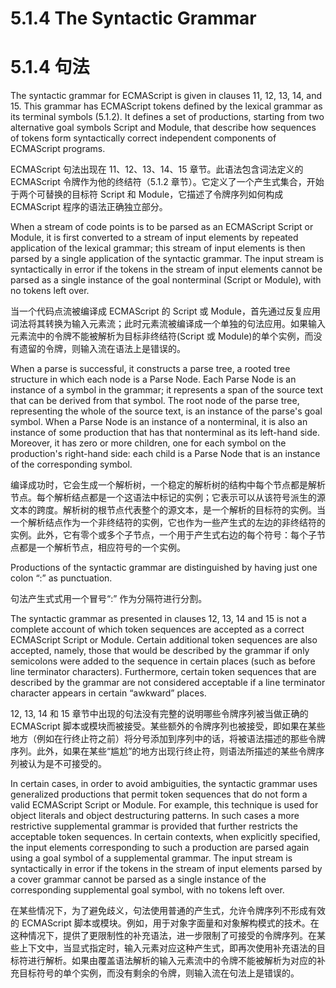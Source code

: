 # 5.1.4 The Syntactic Grammar

# 5.1.4 句法

The syntactic grammar for ECMAScript is given in clauses 11, 12, 13, 14, and 15. This grammar has ECMAScript tokens defined by the lexical grammar as its terminal symbols (5.1.2). It defines a set of productions, starting from two alternative goal symbols Script and Module, that describe how sequences of tokens form syntactically correct independent components of ECMAScript programs.

ECMAScript 句法出现在 11、12、13、14、15 章节。此语法包含词法定义的 ECMAScript 令牌作为他的终结符（5.1.2 章节）。它定义了一个产生式集合，开始于两个可替换的目标符 Script 和 Module，它描述了令牌序列如何构成 ECMAScript 程序的语法正确独立部分。

When a stream of code points is to be parsed as an ECMAScript Script or Module, it is first converted to a stream of input elements by repeated application of the lexical grammar; this stream of input elements is then parsed by a single application of the syntactic grammar. The input stream is syntactically in error if the tokens in the stream of input elements cannot be parsed as a single instance of the goal nonterminal (Script or Module), with no tokens left over.

当一个代码点流被编译成 ECMAScript 的 Script 或 Module，首先通过反复应用词法将其转换为输入元素流；此时元素流被编译成一个单独的句法应用。如果输入元素流中的令牌不能被解析为目标非终结符(Script 或 Module)的单个实例，而没有遗留的令牌，则输入流在语法上是错误的。

When a parse is successful, it constructs a parse tree, a rooted tree structure in which each node is a Parse Node. Each Parse Node is an instance of a symbol in the grammar; it represents a span of the source text that can be derived from that symbol. The root node of the parse tree, representing the whole of the source text, is an instance of the parse's goal symbol. When a Parse Node is an instance of a nonterminal, it is also an instance of some production that has that nonterminal as its left-hand side. Moreover, it has zero or more children, one for each symbol on the production's right-hand side: each child is a Parse Node that is an instance of the corresponding symbol.

编译成功时，它会生成一个解析树，一个稳定的解析树的结构中每个节点都是解析节点。每个解析结点都是一个这语法中标记的实例；它表示可以从该符号派生的源文本的跨度。解析树的根节点代表整个的源文本，是一个解析的目标符的实例。当一个解析结点作为一个非终结符的实例，它也作为一些产生式的左边的非终结符的实例。此外，它有零个或多个子节点，一个用于产生式右边的每个符号：每个子节点都是一个解析节点，相应符号的一个实例。

Productions of the syntactic grammar are distinguished by having just one colon “:” as punctuation.

句法产生式式用一个冒号“:” 作为分隔符进行分割。

The syntactic grammar as presented in clauses 12, 13, 14 and 15 is not a complete account of which token sequences are accepted as a correct ECMAScript Script or Module. Certain additional token sequences are also accepted, namely, those that would be described by the grammar if only semicolons were added to the sequence in certain places (such as before line terminator characters). Furthermore, certain token sequences that are described by the grammar are not considered acceptable if a line terminator character appears in certain “awkward” places.

12, 13, 14 和 15 章节中出现的句法没有完整的说明哪些令牌序列被当做正确的 ECMAScript 脚本或模块而被接受。某些额外的令牌序列也被接受，即如果在某些地方（例如在行终止符之前）将分号添加到序列中的话，将被语法描述的那些令牌序列。此外，如果在某些“尴尬”的地方出现行终止符，则语法所描述的某些令牌序列被认为是不可接受的。

In certain cases, in order to avoid ambiguities, the syntactic grammar uses generalized productions that permit token sequences that do not form a valid ECMAScript Script or Module. For example, this technique is used for object literals and object destructuring patterns. In such cases a more restrictive supplemental grammar is provided that further restricts the acceptable token sequences. In certain contexts, when explicitly specified, the input elements corresponding to such a production are parsed again using a goal symbol of a supplemental grammar. The input stream is syntactically in error if the tokens in the stream of input elements parsed by a cover grammar cannot be parsed as a single instance of the corresponding supplemental goal symbol, with no tokens left over.

在某些情况下，为了避免歧义，句法使用普通的产生式，允许令牌序列不形成有效的 ECMAScript 脚本或模块。例如，用于对象字面量和对象解构模式的技术。在这种情况下，提供了更限制性的补充语法，进一步限制了可接受的令牌序列。在某些上下文中，当显式指定时，输入元素对应这种产生式，即再次使用补充语法的目标符进行解析。如果由覆盖语法解析的输入元素流中的令牌不能被解析为对应的补充目标符号的单个实例，而没有剩余的令牌，则输入流在句法上是错误的。
